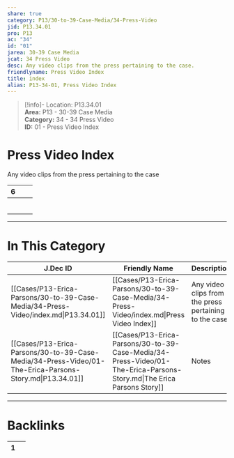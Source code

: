 ```yaml
---  
share: true  
category: P13/30-to-39-Case-Media/34-Press-Video  
jid: P13.34.01  
pro: P13  
ac: "34"  
id: "01"  
jarea: 30-39 Case Media  
jcat: 34 Press Video  
desc: Any video clips from the press pertaining to the case.  
friendlyname: Press Video Index  
title: index  
alias: P13-34-01, Press Video Index  
---  
```

  
>[!info]- Location: P13.34.01  
>**Area:** P13 - 30-39 Case Media  
>**Category:** 34 - 34 Press Video  
>**ID:** 01 - Press Video Index  
  
# Press Video Index  
  
Any video clips from the press pertaining to the case  
  
   
<div><table class="dataview table-view-table"><thead class="table-view-thead"><tr class="table-view-tr-header"><th class="table-view-th"><span></span><span class="dataview small-text">6</span></th><th class="table-view-th"><span></span></th><th class="table-view-th"><span></span></th></tr></thead><tbody class="table-view-tbody"><tr><td><span></span></td><td><span></span></td><td><span></span></td></tr><tr><td><span></span></td><td><span></span></td><td><span></span></td></tr><tr><td><span></span></td><td><span></span></td><td><span></span></td></tr><tr><td><span></span></td><td><span></span></td><td><span></span></td></tr><tr><td><span></span></td><td><span></span></td><td><span></span></td></tr><tr><td><span></span></td><td><span></span></td><td><span></span></td></tr></tbody></table></div>  
  
  
---  
# In This Category  
  
| J.Dec ID                                                                                                | Friendly Name                                                                                                         | Description                                            |  
| ------------------------------------------------------------------------------------------------------- | --------------------------------------------------------------------------------------------------------------------- | ------------------------------------------------------ |  
| [[Cases/P13-Erica-Parsons/30-to-39-Case-Media/34-Press-Video/index.md\|P13.34.01]]                      | [[Cases/P13-Erica-Parsons/30-to-39-Case-Media/34-Press-Video/index.md\|Press Video Index]]                            | Any video clips from the press pertaining to the case. |  
| [[Cases/P13-Erica-Parsons/30-to-39-Case-Media/34-Press-Video/01-The-Erica-Parsons-Story.md\|P13.34.01]] | [[Cases/P13-Erica-Parsons/30-to-39-Case-Media/34-Press-Video/01-The-Erica-Parsons-Story.md\|The Erica Parsons Story]] | Notes                                                  |  
  
  
---  
# Backlinks  
<div><table class="dataview table-view-table"><thead class="table-view-thead"><tr class="table-view-tr-header"><th class="table-view-th"><span></span><span class="dataview small-text">1</span></th><th class="table-view-th"><span></span></th></tr></thead><tbody class="table-view-tbody"></tbody></table></div>
